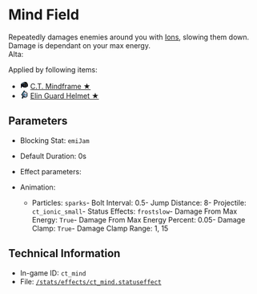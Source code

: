 # Mind Field

Repeatedly damages enemies around you with [Ions](https://ceterai.github.io/MyEnternia/Wiki/Ions), slowing them down. Damage is dependant on your max energy.  
Alta: 

Applied by following items:

- <img src="https://raw.githubusercontent.com/Ceterai/Enternia/main/items/armors/alta/tier6/ceterai/mindframe/icon.png" alt="C.T. Mindframe ★ icon" loading="lazy" height="16px" width="auto" /> [C.T. Mindframe ★](https://ceterai.github.io/MyEnternia/Wiki/C.T.Mindframe)
- <img src="https://raw.githubusercontent.com/Ceterai/Enternia/main/items/armors/alta/tier4/elin/helmet/icon.png" alt="Elin Guard Helmet ★ icon" loading="lazy" height="16px" width="auto" /> [Elin Guard Helmet ★](https://ceterai.github.io/MyEnternia/Wiki/ElinGuardHelmet)

## Parameters

- Blocking Stat: `emiJam`
- Default Duration: 0s
- Effect parameters: 

- Animation: 

  - Particles: `sparks`- Bolt Interval: 0.5- Jump Distance: 8- Projectile: `ct_ionic_small`- Status Effects: `frostslow`- Damage From Max Energy: `True`- Damage From Max Energy Percent: 0.05- Damage Clamp: `True`- Damage Clamp Range: 1, 15

## Technical Information

- In-game ID: `ct_mind`
- File: [`/stats/effects/ct_mind.statuseffect`](https://github.com/Ceterai/Enternia/blob/main/stats/effects/ct_mind.statuseffect)
